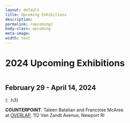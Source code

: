 ```yaml
---
layout: default
title: Upcoming Exhibitions
description: 
permalink: /upcoming/
body-class: upcoming
meta-image:
width: text
---
```


# 2024 Upcoming Exhibitions

<img src="{% link assets/images/exhibition2024.jpg %}" style="aspect-ratio: 3/2" alt="" />

## February 29 - April 14, 2024
{: .h3}

**COUNTERPOINT**: Taleen Batalian and Francoise McAree  
at <a href="https://www.overlapnewport.com/" title="Opens a new window" target="_blank">OVERLAP</a>, 112 Van Zandt Avenue, Newport RI
